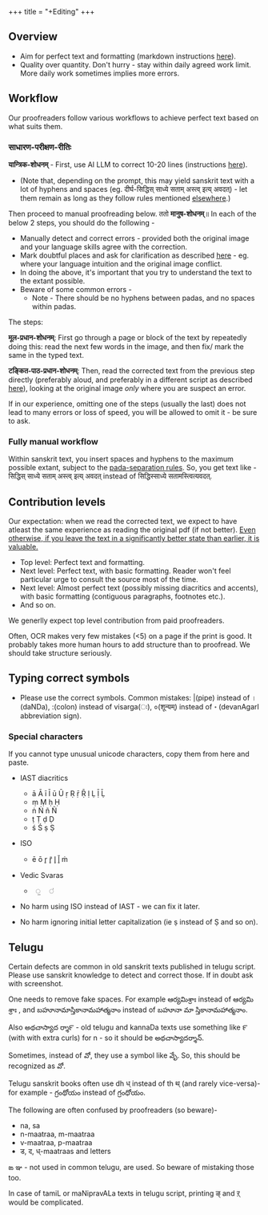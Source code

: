 +++
title = "+Editing"
+++

## Overview
- Aim for perfect text and formatting (markdown instructions [here](markdown)).
- Quality over quantity. Don't hurry - stay within daily agreed work limit. More daily work sometimes implies more errors.  

## Workflow
Our proofreaders follow various workflows to achieve perfect text based on what suits them. 

### साधारण-परीक्षण-रीतिः


**यान्त्रिक-शोधनम्** - First, use AI LLM to correct 10-20 lines (instructions [here](AI-prompt)). 

- (Note that, depending on the prompt, this may yield sanskrit text with a lot of hyphens and spaces (eg. दीर्घ-सिद्धिस् साध्ये सताम् अस्त्व् इत्य् अवदत्) - let them remain as long as they follow rules mentioned [elsewhere](/groups/dyuganga/projects/text/proofreading/editing/markdown/Spacing_paragraph-vivekaH).)

Then proceed to manual proofreading below. ततो **मानुष-शोधनम्**॥ In each of the below 2 steps, you should do the following -

- Manually detect and correct errors - provided both the original image and your language skills agree with the correction. 
- Mark doubtful places and ask for clarification as described [here](understand_ask) - eg. where your language intuition and the original image conflict.
- In doing the above, it's important that you try to understand the text to the extant possible.
- Beware of some common errors - 
  - Note - There should be no hyphens between padas, and no spaces within padas.

The steps:

**मूल-प्रधान-शोधनम्**: First go through a page or block of the text by repeatedly doing this: read the next few words in the image, and then fix/ mark the same in the typed text.

**टङ्कित-पाठ-प्रधान-शोधनम्**: Then, read the corrected text from the previous step directly (preferably aloud, and preferably in a different script as described [here](multi-script-proofreading)), looking at the original image _only_ where you are suspect an error.

If in our experience, omitting one of the steps (usually the last) does not lead to many errors or loss of speed, you will be allowed to omit it - be sure to ask.

### Fully manual workflow
Within sanskrit text, you insert spaces and hyphens to the maximum possible extant, subject to the [pada-separation rules](pada-separation). So, you get text like - सिद्धिस् साध्ये सताम् अस्त्व् इत्य् अवदत् instead of सिद्धिस्साध्ये सतामस्त्वित्यवदत्.

## Contribution levels
Our expectation: when we read the corrected text, we expect to have atleast the same experience as reading the original pdf (if not better). <u>Even otherwise, if you leave the text in a significantly better state than earlier, it is valuable.</u>

- Top level: Perfect text and formatting.
- Next level: Perfect text, with basic formatting. Reader won't feel particular urge to consult the source most of the time.
- Next level: Almost perfect text (possibly missing diacritics and accents), with basic formatting (contiguous paragraphs, footnotes etc.).
- And so on.

We generlly expect top level contribution from paid proofreaders.

Often, OCR makes very few mistakes (<5) on a page if the print is good. It probably takes more human hours to add structure than to proofread. We should take structure seriously.

## Typing correct symbols
- Please use the correct symbols. Common mistakes: |(pipe) instead of ।(daNDa), :(colon) instead of visarga(ः), ०(शून्यम्) instead of ॰ (devanAgarI abbreviation sign).

### Special characters
If you cannot type unusual unicode characters, copy them from here and paste.

- IAST diacritics
  - ā Ā ī Ī ū Ū ṛ Ṛ ṝ Ṝ ḷ	Ḷ ḹ	Ḹ
  - ṃ Ṃ ḥ Ḥ
  - ṅ  Ṅ ñ Ñ
  - ṭ Ṭ ḍ Ḍ
  - ś Ś ṣ Ṣ
- ISO
  - ē ō r̥ r̥̄ l̥ l̥̄ ṁ
- Vedic Svaras
  - `  ॒   ॑ `

- No harm using ISO instead of IAST - we can fix it later.
- No harm ignoring initial letter capitalization (ie ṣ instead of Ṣ and so on).

## Telugu
Certain defects are common in old sanskrit texts published in telugu script. Please use sanskrit knowledge to detect and correct those. If in doubt ask with screenshot.

One needs to remove fake spaces.  For example ఆర్యమిశ్రాః instead of ఆర్యమి శ్రాః , and బహూనామాస్తికానామహాత్మనాం instead of బహూనా మా స్తికానామహాత్మనాం.

Also అథచాస్యాద ర్శా౯ - old telugu and kannaDa texts use something like ౯ (with with extra curls)  for n - so it should be అథచాస్యాదర్శాన్.

Sometimes, instead of వో, they use a symbol like వేృ. So, this should be recognized as వో.

Telugu sanskrit books often use dh ध् instead of th थ् (and rarely vice-versa)- for example - గ్రంథోయం instead of గ్రంధోయం.

The following are often confused by proofreaders (so beware)- 

- na, sa
- n-maatraa, m-maatraa 
- v-maatraa, p-maatraa
- ड, द, ध्-maatraas and letters 

ఙ ఞ - not used in common telugu, are used. So beware of mistaking those too.

In case of tamiL or maNipravALa texts in telugu script, printing ऴ् and ऱ् would be complicated.



